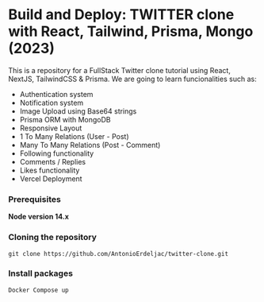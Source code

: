 # Build and Deploy: TWITTER clone with React, Tailwind, Prisma, Mongo (2023)
This is a repository for a FullStack Twitter clone tutorial using React, NextJS, TailwindCSS & Prisma.
We are going to learn funcionalities such as:
- Authentication system
- Notification system
- Image Upload using Base64 strings
- Prisma ORM with MongoDB
- Responsive Layout
- 1 To Many Relations (User - Post)
- Many To Many Relations (Post - Comment)
- Following functionality
- Comments / Replies
- Likes functionality
- Vercel Deployment

### Prerequisites

**Node version 14.x**

### Cloning the repository

```shell
git clone https://github.com/AntonioErdeljac/twitter-clone.git
```
### Install packages

```shell
Docker Compose up
```


